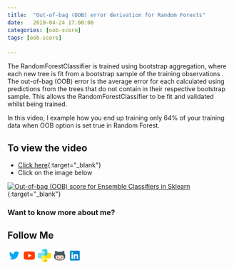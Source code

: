 ```yaml
---
title:  "Out-of-bag (OOB) error derivation for Random Forests"
date:   2019-04-24 17:00:00
categories: [oob-score]
tags: [oob-score]

---
```


The RandomForestClassifier is trained using bootstrap aggregation, where each new tree is fit from a bootstrap sample of the training observations . The out-of-bag (OOB) error is the average error for each  calculated using predictions from the trees that do not contain  in their respective bootstrap sample. This allows the RandomForestClassifier to be fit and validated whilst being trained.

In this video, I example how you end up training only 64% of your training data when OOB option is set true in Random Forest.

## To view the video
* [Click here](https://youtu.be/z-w_W_VJbIY){:target="_blank"}
* Click on the image below

[![Out-of-bag (OOB) score for Ensemble Classifiers in Sklearn](http://img.youtube.com/vi/z-w_W_VJbIY/0.jpg)](http://www.youtube.com/watch?v=z-w_W_VJbIY){:target="_blank"}

### Want to know more about me?
## Follow Me
<a href="https://twitter.com/_bhaveshbhatt" target="_blank"><img class="ai-subscribed-social-icon" src="/assets/images/tw.png" width="30"></a>
<a href="https://www.youtube.com/bhaveshbhatt8791/" target="_blank"><img class="ai-subscribed-social-icon" src="/assets/images/ytb.png" width="30"></a>
<a href="https://www.youtube.com/PythonTricks/" target="_blank"><img class="ai-subscribed-social-icon" src="/assets/images/python_logo.png" width="30"></a>
<a href="https://github.com/bhattbhavesh91" target="_blank"><img class="ai-subscribed-social-icon" src="/assets/images/gthb.png" width="30"></a>
<a href="https://www.linkedin.com/in/bhattbhavesh91/" target="_blank"><img class="ai-subscribed-social-icon" src="/assets/images/lnkdn.png" width="30"></a>
